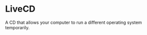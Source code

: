 [Title]: # (LiveCD)
[Difficulty]: # (Principiante)
[Order]: # (72)

# LiveCD

A CD that allows your computer to run a different operating system temporarily.